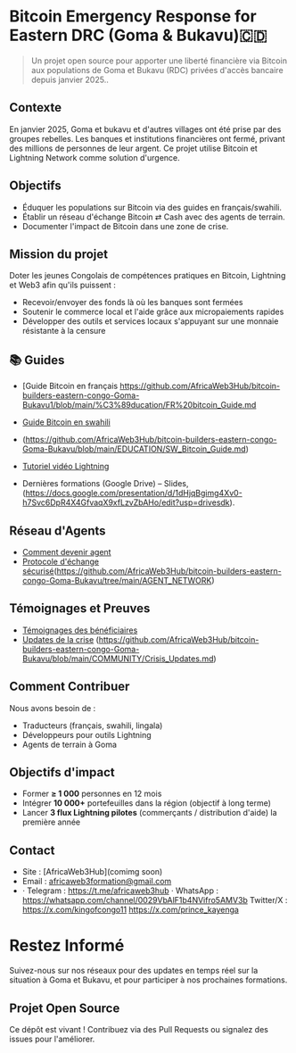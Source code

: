 # Bitcoin Emergency Response for Eastern DRC (Goma & Bukavu)🇨🇩


> Un projet open source pour apporter une liberté financière via Bitcoin aux populations de Goma et Bukavu (RDC) privées d'accès bancaire depuis janvier 2025..

##  Contexte
En janvier 2025, Goma et bukavu et d'autres villages ont été prise par des groupes rebelles. Les banques et institutions financières ont fermé, privant des millions de personnes de leur argent. Ce projet utilise Bitcoin et Lightning Network comme solution d'urgence.

##  Objectifs
- Éduquer les populations sur Bitcoin via des guides en français/swahili.
- Établir un réseau d'échange Bitcoin ⇄ Cash avec des agents de terrain.
- Documenter l'impact de Bitcoin dans une zone de crise.

## Mission du projet 

Doter les jeunes Congolais de compétences pratiques en Bitcoin, Lightning et Web3 afin qu'ils puissent :
- Recevoir/envoyer des fonds là où les banques sont fermées
- Soutenir le commerce local et l'aide grâce aux micropaiements rapides
- Développer des outils et services locaux s'appuyant sur une monnaie résistante à la censure

## 📚 Guides
- [Guide Bitcoin en français
 https://github.com/AfricaWeb3Hub/bitcoin-builders-eastern-congo-Goma-Bukavu1/blob/main/%C3%89ducation/FR%20bitcoin_Guide.md

- [Guide Bitcoin en swahili](/EDUCATION/SW_Bitcoin_Guide.md)
- (https://github.com/AfricaWeb3Hub/bitcoin-builders-eastern-congo-Goma-Bukavu/blob/main/EDUCATION/SW_Bitcoin_Guide.md)

- [Tutoriel vidéo Lightning](https://youtu.be/r5aYWwNXJIg?si=Wd80Dl001YjH_th5)

- Dernières formations (Google Drive) – Slides,(https://docs.google.com/presentation/d/1dHjqBgimg4Xv0-h7Svc6DpR4X4GfvaqX9xfLzvZbAHo/edit?usp=drivesdk).

##  Réseau d'Agents
- [Comment devenir agent](/AGENT_NETWORK/Agent_Onboarding.md)
- [Protocole d'échange sécurisé](/AGENT_NETWORK/Exchange_Protocol.md)(https://github.com/AfricaWeb3Hub/bitcoin-builders-eastern-congo-Goma-Bukavu/tree/main/AGENT_NETWORK)

##  Témoignages et Preuves
- [Témoignages des bénéficiaires](/COMMUNITY/Testimonials.md)
- [Updates de la crise](/COMMUNITY/Crisis_Updates.md)
(https://github.com/AfricaWeb3Hub/bitcoin-builders-eastern-congo-Goma-Bukavu/blob/main/COMMUNITY/Crisis_Updates.md)
##  Comment Contribuer
Nous avons besoin de :
- Traducteurs (français, swahili, lingala)
- Développeurs pour outils Lightning
- Agents de terrain à Goma

##  Objectifs d'impact
- Former **≥ 1 000** personnes en 12 mois
- Intégrer **10 000+** portefeuilles dans la région (objectif à long terme)
- Lancer **3 flux Lightning pilotes** (commerçants / distribution d'aide) la première année

##  Contact
- Site : [AfricaWeb3Hub](comimg soon)
- Email : africaweb3formation@gmail.com
- · Telegram : https://t.me/africaweb3hub
· WhatsApp : https://whatsapp.com/channel/0029VbAlF1b4NVifro5AMV3b
  Twitter/X : https://x.com/kingofcongo11
https://x.com/prince_kayenga
#  Restez Informé

Suivez-nous sur nos réseaux pour des updates en temps réel sur la situation à Goma et Bukavu, et pour participer à nos prochaines formations.

## Projet Open Source

Ce dépôt est vivant ! Contribuez via des Pull Requests ou signalez des issues pour l'améliorer.
